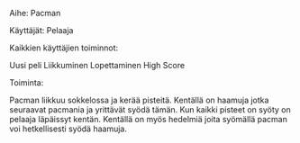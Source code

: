 Aihe: Pacman

Käyttäjät: Pelaaja

Kaikkien käyttäjien toiminnot:

Uusi peli
Liikkuminen
Lopettaminen
High Score

Toiminta:

Pacman liikkuu sokkelossa ja kerää pisteitä. 
Kentällä on haamuja jotka seuraavat pacmania ja yrittävät syödä tämän.
Kun kaikki pisteet on syöty on pelaaja läpäissyt kentän.
Kentällä on myös hedelmiä joita syömällä pacman voi hetkellisesti syödä haamuja.
